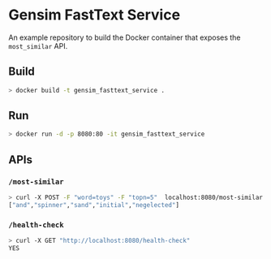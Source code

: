# Gensim FastText Service

An example repository to build the Docker container that exposes the `most_similar` API.

## Build

```bash
> docker build -t gensim_fasttext_service .
```

## Run

```bash
> docker run -d -p 8080:80 -it gensim_fasttext_service
```

## APIs

### `/most-similar`

```bash
> curl -X POST -F "word=toys" -F "topn=5"  localhost:8080/most-similar
["and","spinner","sand","initial","negelected"]
```

### `/health-check`

```bash
> curl -X GET "http://localhost:8080/health-check"
YES
```
